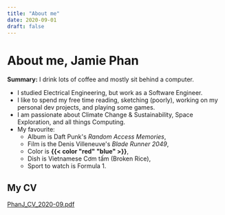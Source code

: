 ```yaml
---
title: "About me"
date: 2020-09-01
draft: false
---
```


# About me, Jamie Phan

**Summary:**  I drink lots of coffee and mostly sit behind a computer.

- I studied Electrical Engineering, but work as a Software Engineer.
- I like to spend my free time reading, sketching (poorly), working on my personal dev projects, and playing some games.
- I am passionate about Climate Change & Sustainability, Space Exploration, and all things Computing.
- My favourite:
    - Album is Daft Punk's *Random Access Memories*,
    - Film is the Denis Villeneuve's *Blade Runner 2049*,
    - Color is **{{< color "red" "blue" >}}**,
    - Dish is Vietnamese Cơm tấm (Broken Rice),
    - Sport to watch is Formula 1.

## My CV

[PhanJ_CV_2020-09.pdf](about/PhanJ_CV_2020-09.pdf)

